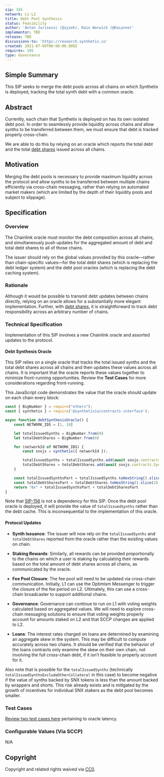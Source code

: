 ```yaml
---
sip: 165
network: L1-L2
title: Debt Pool Synthesis
status: Feasibility
author: 'Anton Jurisevic (@zyzek), Kain Warwick (@Kaiynne)'
implementor: TBD
release: TBD
discussions-to: 'https://research.synthetix.io'
created: 2021-07-09T00:00:00.000Z
requires: 185
type: Governance
---
```


## Simple Summary

<!--"If you can't explain it simply, you don't understand it well enough." Simply describe the outcome the proposed changes intends to achieve. This should be non-technical and accessible to a casual community member.-->

This SIP seeks to merge the debt pools across all chains on which Synthetix is deployed, tracking the total synth debt with a common oracle.

## Abstract

Currently, each chain that Synthetix is deployed on has its own isolated debt pool. In order to seamlessly provide liquidity across chains and allow synths to be transferred between them, we must ensure that debt is tracked properly cross-chain.

We are able to do this by relying on an oracle which reports the total debt and the total [debt shares](https://sips.synthetix.io/sips/sip-185) issued across all chains.

## Motivation

<!--This is the problem statement. This is the *why* of the SIP. It should clearly explain *why* the current state of the protocol is inadequate.  It is critical that you explain *why* the change is needed, if the SIP proposes changing how something is calculated, you must address *why* the current calculation is inaccurate or wrong. This is not the place to describe how the SIP will address the issue!-->

Merging the debt pools is necessary to provide maximum liquidity across the protocol and allow synths to be transferred between multiple chains efficiently via cross-chain messaging, rather than relying on automated market makers (which are limited by the depth of their liquidity pools and subject to slippage).

## Specification

<!--The specification should describe the syntax and semantics of any new feature, there are five sections
1. Overview
2. Rationale
3. Technical Specification
4. Test Cases
5. Configurable Values
-->

### Overview

The Chainlink oracle must monitor the debt composition across all chains, and simultaneously push updates for the aggregated amount of debt and total debt shares to all of those chains.

The issuer should rely on the global values provided by this oracle—rather than chain-specific values—for the total debt shares (which is replacing the debt ledger system) and the debt pool oracles (which is replacing the debt caching system).

### Rationale

Although it would be possible to transmit debt updates between chains directly, relying on an oracle allows for a substantially more elegant implementation. Further, with [debt shares](https://sips.synthetix.io/sips/sip-185), it is straightforward to track debt responsibility across an arbitrary number of chains.

### Technical Specification

<!--The technical specification should outline the public API of the changes proposed. That is, changes to any of the interfaces Synthetix currently exposes or the creations of new ones.-->

Implementation of this SIP involves a new Chainlink oracle and assorted updates to the protocol.

#### Debt Synthesis Oracle

This SIP relies on a single oracle that tracks the total issued synths and the total debt shares across all chains and then updates these values across all chains. It is important that the oracle reports these values together to minimize front-running opportunities. Review the **Test Cases** for more considerations regarding front-running.

This JavaScript code demonstrates the value that the oracle should update on each chain every block:
```javascript
const { BigNumber } = require("ethers");
const { synthetix } = require('@synthetixio/contracts-interface');

async function debtSynthesisOracle() {
    const NETWORK_IDS = [1, 10]

    let totalIssuedSynths = BigNumber.from(0)
    let totalDebtShares = BigNumber.from(0)

    for (networkId of NETWORK_IDS) {
        const snxjs = synthetix({ networkId });

        totalIssuedSynths = totalIssuedSynths.add(await snxjs.contracts.Synthetix.totalIssuedSynthsExcludeOtherCollateral(snxjs.toBytes32('sUSD')))
        totalDebtShares = totalDebtShares.add(await snxjs.contracts.Synthetix.totalDebtShares());
    }

    const totalIssuedSynthsPart = totalIssuedSynths.toHexString().slice(2).padStart(32, '0');
    const totalDebtSharesPart = totalDebtShares.toHexString().slice(2).padStart(32, '0');
    return "0x" + totalIssuedSynthsPart + totalDebtSharesPart
}
```

Note that [SIP-156](https://sips.synthetix.io/sips/sip-156) is not a dependency for this SIP. Once the debt pool oracle is deployed, it will provide the value of `totalIssuedSynths` rather than the debt cache. This is inconsequential to the implementation of this oracle.

#### Protocol Updates

- **Synth Issuance**: The issuer will now rely on the `totalIssuedSynths` and `totalDebtShares` reported from the oracle rather than the existing values on chain. 

- **Staking Rewards**: Similarly, all rewards can be provided proportionally to the chains on which a user is staking by calculating their rewards based on the total amount of debt shares across all chains, as communicated by the oracle.

- **Fee Pool Closure**: The fee pool will need to be updated via cross-chain communication. Initially, L1 can use the Optimism Messenger to trigger the closure of the fee period on L2. Ultimately, this can use a cross-chain broadcaster to support additional chains.

- **Governance**: Governance can continue to run on L1 with voting weights calculated based on aggregated values. We will need to explore cross-chain messaging solutions to ensure that voting weights properly account for amounts staked on L2 and that SCCP changes are applied to L2.

- **Loans**: The interest rates charged on loans are determined by examining an aggregate skew in the system. This may be difficult to compute accurately across two chains. It should be verified that the behavior of the loans contracts only examine the skew on their own chain, not involving the full cross-chain debt, if it isn’t feasible to properly account for it.

Also note that is possible for the `totalIssuedSynths` (technically `totalIssuedSynthsExcludeOtherCollateral` in this case) to become negative if the value of synths backed by SNX tokens is less than the amount backed by wrappers and shorts. This risk already exists and is mitigated by the growth of incentives for individual SNX stakers as the debt pool becomes smaller.

### Test Cases

<!--Test cases for an implementation are mandatory for SIPs but can be included with the implementation..-->

[Review two test cases here](https://gist.github.com/noahlitvin/43ce903b0a3dd3d9773275f5f796df2e) pertaining to oracle latency.

### Configurable Values (Via SCCP)

<!--Please list all values configurable via SCCP under this implementation.-->

N/A

## Copyright

Copyright and related rights waived via [CC0](https://creativecommons.org/publicdomain/zero/1.0/).